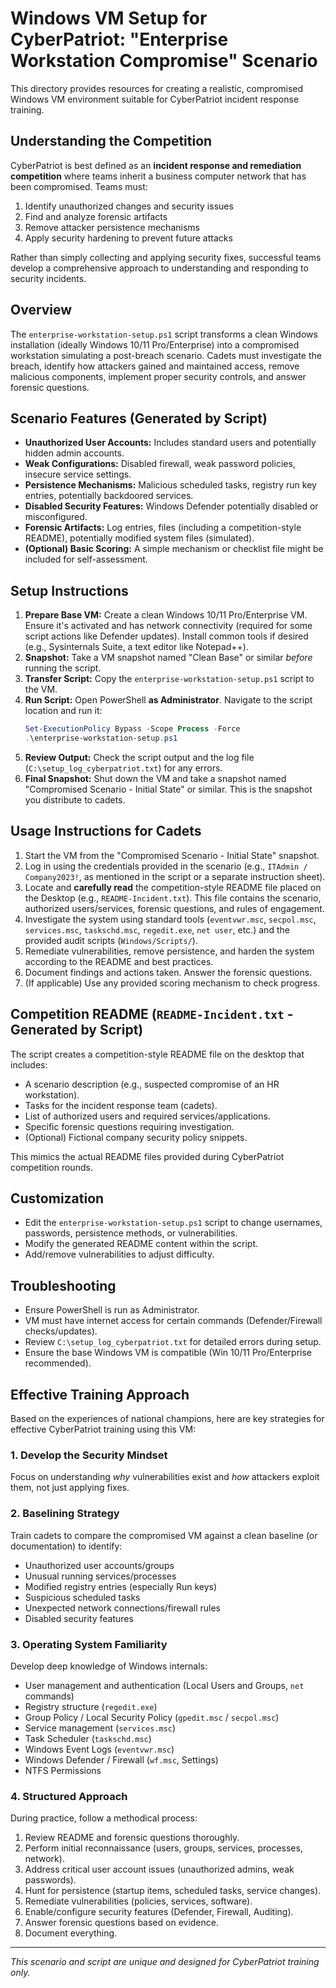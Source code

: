 # Windows VM Setup for CyberPatriot: "Enterprise Workstation Compromise" Scenario

This directory provides resources for creating a realistic, compromised Windows VM environment suitable for CyberPatriot incident response training.

## Understanding the Competition

CyberPatriot is best defined as an **incident response and remediation competition** where teams inherit a business computer network that has been compromised. Teams must:

1.  Identify unauthorized changes and security issues
2.  Find and analyze forensic artifacts
3.  Remove attacker persistence mechanisms
4.  Apply security hardening to prevent future attacks

Rather than simply collecting and applying security fixes, successful teams develop a comprehensive approach to understanding and responding to security incidents.

## Overview

The `enterprise-workstation-setup.ps1` script transforms a clean Windows installation (ideally Windows 10/11 Pro/Enterprise) into a compromised workstation simulating a post-breach scenario. Cadets must investigate the breach, identify how attackers gained and maintained access, remove malicious components, implement proper security controls, and answer forensic questions.

## Scenario Features (Generated by Script)

-   **Unauthorized User Accounts:** Includes standard users and potentially hidden admin accounts.
-   **Weak Configurations:** Disabled firewall, weak password policies, insecure service settings.
-   **Persistence Mechanisms:** Malicious scheduled tasks, registry run key entries, potentially backdoored services.
-   **Disabled Security Features:** Windows Defender potentially disabled or misconfigured.
-   **Forensic Artifacts:** Log entries, files (including a competition-style README), potentially modified system files (simulated).
-   **(Optional) Basic Scoring:** A simple mechanism or checklist file might be included for self-assessment.

## Setup Instructions

1.  **Prepare Base VM:** Create a clean Windows 10/11 Pro/Enterprise VM. Ensure it's activated and has network connectivity (required for some script actions like Defender updates). Install common tools if desired (e.g., Sysinternals Suite, a text editor like Notepad++).
2.  **Snapshot:** Take a VM snapshot named "Clean Base" or similar *before* running the script.
3.  **Transfer Script:** Copy the `enterprise-workstation-setup.ps1` script to the VM.
4.  **Run Script:** Open PowerShell **as Administrator**. Navigate to the script location and run it:
    ```powershell
    Set-ExecutionPolicy Bypass -Scope Process -Force
    .\enterprise-workstation-setup.ps1
    ```
5.  **Review Output:** Check the script output and the log file (`C:\setup_log_cyberpatriot.txt`) for any errors.
6.  **Final Snapshot:** Shut down the VM and take a snapshot named "Compromised Scenario - Initial State" or similar. This is the snapshot you distribute to cadets.

## Usage Instructions for Cadets

1.  Start the VM from the "Compromised Scenario - Initial State" snapshot.
2.  Log in using the credentials provided in the scenario (e.g., `ITAdmin / Company2023!`, as mentioned in the script or a separate instruction sheet).
3.  Locate and **carefully read** the competition-style README file placed on the Desktop (e.g., `README-Incident.txt`). This file contains the scenario, authorized users/services, forensic questions, and rules of engagement.
4.  Investigate the system using standard tools (`eventvwr.msc`, `secpol.msc`, `services.msc`, `taskschd.msc`, `regedit.exe`, `net user`, etc.) and the provided audit scripts (`Windows/Scripts/`).
5.  Remediate vulnerabilities, remove persistence, and harden the system according to the README and best practices.
6.  Document findings and actions taken. Answer the forensic questions.
7.  (If applicable) Use any provided scoring mechanism to check progress.

## Competition README (`README-Incident.txt` - Generated by Script)

The script creates a competition-style README file on the desktop that includes:
-   A scenario description (e.g., suspected compromise of an HR workstation).
-   Tasks for the incident response team (cadets).
-   List of authorized users and required services/applications.
-   Specific forensic questions requiring investigation.
-   (Optional) Fictional company security policy snippets.

This mimics the actual README files provided during CyberPatriot competition rounds.

## Customization

-   Edit the `enterprise-workstation-setup.ps1` script to change usernames, passwords, persistence methods, or vulnerabilities.
-   Modify the generated README content within the script.
-   Add/remove vulnerabilities to adjust difficulty.

## Troubleshooting

-   Ensure PowerShell is run as Administrator.
-   VM must have internet access for certain commands (Defender/Firewall checks/updates).
-   Review `C:\setup_log_cyberpatriot.txt` for detailed errors during setup.
-   Ensure the base Windows VM is compatible (Win 10/11 Pro/Enterprise recommended).

## Effective Training Approach

Based on the experiences of national champions, here are key strategies for effective CyberPatriot training using this VM:

### 1. Develop the Security Mindset
Focus on understanding *why* vulnerabilities exist and *how* attackers exploit them, not just applying fixes.

### 2. Baselining Strategy
Train cadets to compare the compromised VM against a clean baseline (or documentation) to identify:
-   Unauthorized user accounts/groups
-   Unusual running services/processes
-   Modified registry entries (especially Run keys)
-   Suspicious scheduled tasks
-   Unexpected network connections/firewall rules
-   Disabled security features

### 3. Operating System Familiarity
Develop deep knowledge of Windows internals:
-   User management and authentication (Local Users and Groups, `net` commands)
-   Registry structure (`regedit.exe`)
-   Group Policy / Local Security Policy (`gpedit.msc` / `secpol.msc`)
-   Service management (`services.msc`)
-   Task Scheduler (`taskschd.msc`)
-   Windows Event Logs (`eventvwr.msc`)
-   Windows Defender / Firewall (`wf.msc`, Settings)
-   NTFS Permissions

### 4. Structured Approach
During practice, follow a methodical process:
1.  Review README and forensic questions thoroughly.
2.  Perform initial reconnaissance (users, groups, services, processes, network).
3.  Address critical user account issues (unauthorized admins, weak passwords).
4.  Hunt for persistence (startup items, scheduled tasks, service changes).
5.  Remediate vulnerabilities (policies, services, software).
6.  Enable/configure security features (Defender, Firewall, Auditing).
7.  Answer forensic questions based on evidence.
8.  Document everything.

---
*This scenario and script are unique and designed for CyberPatriot training only.*

